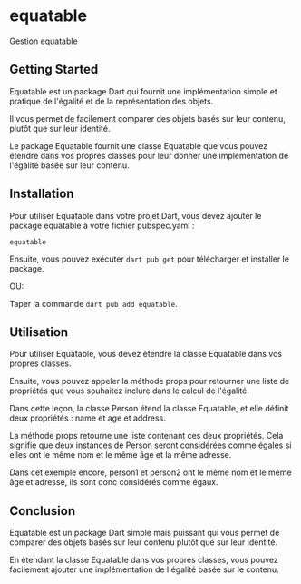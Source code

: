 # equatable

Gestion equatable

## Getting Started

Equatable est un package Dart qui fournit une implémentation simple et pratique de l'égalité et de la représentation des objets.

Il vous permet de facilement comparer des objets basés sur leur contenu, plutôt que sur leur identité.

Le package Equatable fournit une classe Equatable que vous pouvez étendre dans vos propres classes pour leur donner une implémentation de l'égalité basée sur leur contenu.


## Installation

Pour utiliser Equatable dans votre projet Dart, vous devez ajouter le package equatable à votre fichier pubspec.yaml :

`equatable`

Ensuite, vous pouvez exécuter `dart pub get` pour télécharger et installer le package.

OU:

Taper la commande `dart pub add equatable`.


## Utilisation

Pour utiliser Equatable, vous devez étendre la classe Equatable dans vos propres classes.

Ensuite, vous pouvez appeler la méthode props pour retourner une liste de propriétés que vous souhaitez inclure dans le calcul de l'égalité.

Dans cette leçon, la classe Person étend la classe Equatable, et elle définit deux propriétés : name et age et address.

La méthode props retourne une liste contenant ces deux propriétés. Cela signifie que deux instances de Person seront considérées comme égales si elles ont le même nom et le même âge et la même adresse.

Dans cet exemple encore, person1 et person2 ont le même nom et le même âge et adresse, ils sont donc considérés comme égaux.


## Conclusion

Equatable est un package Dart simple mais puissant qui vous permet de comparer des objets basés sur leur contenu plutôt que sur leur identité.

En étendant la classe Equatable dans vos propres classes, vous pouvez facilement ajouter une implémentation de l'égalité basée sur le contenu.